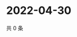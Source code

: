 # 2022-04-30

共 0 条

<!-- BEGIN WEIBO -->
<!-- 最后更新时间 Sat Apr 30 2022 00:24:29 GMT+0800 (China Standard Time) -->

<!-- END WEIBO -->
